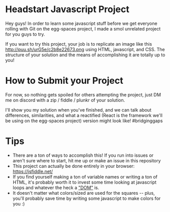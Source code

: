 # Headstart Javascript Project

Hey guys!  In order to learn some javascript stuff before we get everyone rolling with Git on the egg-spaces project, I made a smol unrelated project for you guys to try.


If you want to try this project, your job is to replicate an image like this
http://puu.sh/urG5e/c2b8e22673.png
using HTML, javascript, and CSS.  The structure of your solution and the means of accomplishing it are totally up to you!

# How to Submit your Project
For now, so nothing gets spoiled for others attempting the project, just DM me on discord with a zip / fiddle / plunkr of your solution.

I'll show you my solution when you've finished, and we can talk about differences, similarities, and what a reactified (React is the framework we'll be using on the egg-spaces project) version might look like!  #bridginggaps

# Tips
* There are a ton of ways to accomplish this!  If you run into issues or aren't sure where to start, hit me up or make an issue in this repository
* This project can actually be done entirely in your browser: https://jsfiddle.net/
* If you find yourself making a ton of variable names or writing a ton of HTML, it's probably worth it to invest some time looking at javascript loops and whatever the heck a ["DOM"](http://callmenick.com/post/basics-javascript-dom-manipulation) is.
* It doesn't matter what colors/sized are used for the squares -- plus, you'll probably save time by writing some javascript to make colors for you :)
